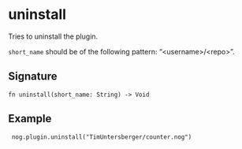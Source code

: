 # uninstall

Tries to uninstall the plugin.

`short_name` should be of the following pattern: “\<username\>/\<repo\>”.

## Signature

```nogscript
fn uninstall(short_name: String) -> Void
```

## Example

```nogscript
 nog.plugin.uninstall("TimUntersberger/counter.nog")
```

